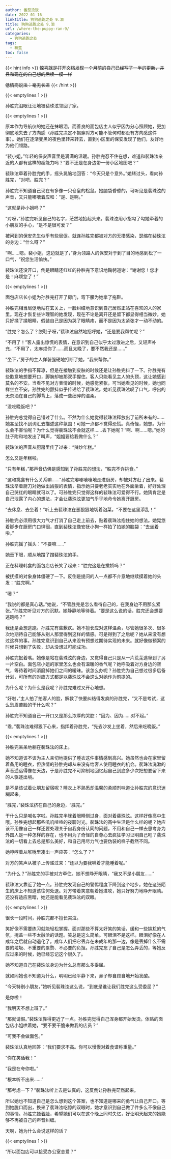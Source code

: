 ```yaml
---
author: 番茄烫饭
date: 2022-01-16
linktitle: 狗狗逃跑之处 9.泪
title: 狗狗逃跑之处 9.泪
url: /where-the-puppy-ran-9/
categories:
  - 狗狗逃跑之处
tags:
  - 粉蓝
toc: false
---
```


{{< hint info >}}
~~惊喜就是打开文档发现一个月前的自己已经写了一半的更新，并且和现在的自己想的后续一模一样~~

~~低情商说法：毫无长进~~
{{< /hint >}}

<!--more-->

{{< emptylines 1 >}}

孙胜完泪眼汪汪地被裴珠泫领回了家。

{{< emptylines 1 >}}

原本作为导航仪的她还在抹眼泪，而善良的面包店主人似乎因为分心照顾她，更加彻底地失去了方向感（孙胜完决定不揭穿对方可能不管何时都没有方向感这件事）。她们在逐渐变黑的夜色里转来转去，直到小区里的保安发现了他们，友好地为他们领路。

“裴小姐，”年轻的保安声音里是满满的温暖。孙胜完忍不住在想，难道和裴珠泫亲近的人都有这样的超能力吗？“要不还是在身边带一份小区地图吧？”

裴珠泫牵着孙胜完的手，摇头晃脑地回答：“今天只是个意外。”她转过头，看向孙胜完，“对吧，胜完？”

孙胜完不知道自己现在有多像一只仓皇的松鼠。她脑袋昏昏的，可听见是裴珠泫的声音，又只能嘟囔着应和：“是、是啊。”

“这就是孙小姐吗？”

“对呀，”孙胜完听见自己的名字，茫然地抬起头来。裴珠泫用小指勾了勾她牵着的小朋友的手心，“是不是很可爱？”

被问到的保安先生似乎有些局促。就连孙胜完都被对方的无措感染，瑟缩在裴珠泫的身边：“什么呀？”

“啊……嗯。裴小姐，这边就是了，”身为领路人的保安对于到了目的地感到松了一口气，“祝您生活愉快。”

裴珠泫还没开口，倒是眼睛还红红的孙胜完下意识地鞠躬道谢：“谢谢您！您才是！麻烦您了！”

{{< emptylines 1 >}}

面包店店长小姐为孙胜完打开了房门，弯下腰为她拿了拖鞋。

孙胜完相当局促地站在玄关上，一脸纠结地意识到自己居然正站在喜欢的人的家里。现在才恢复些许理智的她发现，现在不论是离开还是留下都显得相当微妙。她只好揉了揉眼睛，假装自己是因为哭了眼睛疼，而不是因为太紧张才一动不动的。

“胜完？怎么了？脱鞋子呀，”裴珠泫自然地招呼她，“还是要我帮忙呢？”

“不用了！”客人露出惊慌的表情，在意识到自己似乎太过激进之后，又轻声补充，“不用了，太麻烦你了……而且太晚了，要不然我还是……”

“坐下，”房子的主人佯装强硬地打断了她，“我来帮你。”

裴珠泫的手指不算凉，但是在接触到皮肤的时候还是让孙胜完抖了一下。孙胜完有些歉意地想要开口，脚腕却被那双手握住。客人只能看见主人的头顶，这让她感到莫名的不安。当看不见对方表情的时候，她感觉紧张，可当她看见的时候，她也同样坐立不安。孙胜完的颤抖似乎传递给了裴珠泫。她听见裴珠泫叹了口气，呼出的无奈洒在自己的脚背上，落成一些细碎的温柔。

“没吃晚饭吧？”

孙胜完总觉得自己错过了什么。不然为什么她觉得裴珠泫释放出了前所未有的……她甚至找不到词汇去描述这种氛围！可她一点都不觉得恐慌。真奇怪，她想。为什么会不害怕呢？为什么觉得裴珠泫不会就这样……丢下她呢？“啊、啊……嗯。”她的肚子附和地发出了叫声，“姐姐要给我做什么？”

裴珠泫的声音从厨房里传了过来：“辣炒年糕。”

怎么又是年糕啦。

“只有年糕，”那声音仿佛是感知到了孙胜完的想法，“胜完不许挑食。”

“这和挑食有什么关系嘛……”孙胜完嘟嘟囔囔地走进厨房，却被对方赶了出来。裴珠泫举着厨刀对她做出凶狠的表情，指示她只要老老实实地在外面坐着，好好处理自己哭红的眼睛就可以了。可孙胜完只觉得这样的裴珠泫可爱得不行。她猜肯定是自己泄露了内心的想法，才会让裴珠泫更加气乎乎地命令她离开厨房。

“去休息、去坐着！”听上去裴珠泫在恶狠狠地切着泡菜，“不要在这里添乱！”

孙胜完必须用很大力气才打消了自己走上前去，贴着裴珠泫抱住她的想法。她晃悠着脚步在厨房门口徘徊，直到裴珠泫像安抚小狗一样拍了拍她的脑袋：“去坐着啦。”

孙胜完摇了摇头：“不要嘛……”

她垂下眼，顺从地蹭了蹭裴珠泫的手。

正在料理韩食的面包店店长笑了起来：“胜完这是在撒娇吗？”

被抚摸的对象身体僵硬了一下。反倒是提问的人一点都不介意地继续摸着她的头发：“胜完啊。”

“嗯？”

“我说的都是真心话。”她说，“不管胜完是怎么看待自己的，在我身边不用那么紧张。”孙胜完听见对方的沉默。她静静地等待着。“要是这么说的话，胜完还会想要逃跑吗？”

我还是会想逃跑。孙胜完有些歉疚。她不擅长应对这样温柔，尽管她很多次、很多次地期待自己能够从别人那里得到这样的情感。可是得到了之后呢？她从来没有想过这样的事。孙胜完意识到自己从来没有预想过期待实现的未来。就好像做预案的时候只想到了失败，却从没想过可能成功。

孙胜完抿着嘴。她像是站在裴珠泫的身边，又觉得自己只是从一片荒芜逃窜到了另一片空白。面包店小姐的家里怎么也会有温暖的香气呢？她呼吸着对方身边的空气，等待着时间消磨掉她们之间的暧昧。该怎么办呢？孙胜完为自己想过很多后备计划，可所有的对应方式都是以裴珠泫不会这么对她作为前提的。

为什么呢？为什么是我呢？孙胜完难过又开心地想。

“好啦，”主人拍了拍客人的脸，解救了快要纠结得发疯的孙胜完，“又不是考试，这么愁眉苦脸的干什么呢？”

孙胜完不知道自己一开口又是那么浓厚的哭腔：“因为、因为……对不起。”

“乖，”裴珠泫难得狠下心来，指挥着孙胜完，“先去沙发上坐着，然后来吃晚饭。”

{{< emptylines 1 >}}

孙胜完呆呆地躺在裴珠泫的床上。

她不知道该不该为主人亲切地提供了睡衣这件事情感到高兴。她虽然也会在家里留着备用的睡衣，但热情的孙胜完却从来没有给客人使用睡衣的机会。裴珠泫洗漱的声音遥远得像在天边，于是孙胜完不可抑制地回忆起自己到底多少次把想要留下来的人驱逐出境。

是不是该试着让朋友留宿呢？睡衣上不熟悉却温馨的柔顺剂味道让孙胜完的意识迷糊起来。

“胜完，”裴珠泫挤在自己的身边，“胜完。”

干什么只是喊名字啦。孙胜完半眯着眼睛侧过身，面对着裴珠泫。这样好像高中生哦。孙胜完想起那些叽叽喳喳的夜聊时光。裴珠泫的高中生活是什么样的呢？她应该不用像自己一样还要处理关于自我身份认同的问题，不用和自己一样去思考身为外国人是一种怎样的存在，也不用为了奇怪的自尊心去疯狂学习证明自己吧？裴珠泫的一切看上去总是那么美好，和自己用尽力气也要伪装的样子截然不同。

她哼哼着从喉咙里凑出一声应答：“怎么了？”

对方的笑声从被子上传递过来：“还以为要我哄着才能睡着呢。”

“为什么？”孙胜完的手被对方牵住。她不想睁开眼睛，“我又不是小朋友……”

裴珠泫又靠近了她一点。孙胜完发现自己的警惕程度下降到这个地步。她在这张陌生的床上不知道该往何处退。对方带着笑意朝着她进攻，她只好努力地睁开眼睛。还没有适应黑暗，她还是能看见裴珠泫的双眼。

{{< emptylines 1 >}}

很长一段时间，孙胜完都不擅长哭泣。

笑好像不需要练习就能轻松掌握。面对那些不算太好笑的笑话，缓和一些尴尬的气氛，掩盖一些不太融洽的话题。笑总是这么简单。可眼泪不是这样。眼泪好像在人成年之后就自动退化了。成年人们把它丢弃在未成年的那一边，像是丢掉什么不需要的垃圾、不重要的累赘、不必要的负担。孙胜完忘了自己是怎么弄丢的，等她反应过来的时候，她已经忘记这个很久了。

她不知道自己在裴珠泫身边为什么总有那么多委屈。

就如同她也不知道为什么，明明已经平静下来，鼻子却自顾自地开始发酸。

“今天特别小朋友，”她听见裴珠泫这么说，“到底是谁让我们胜完这么受委屈？”

是你啦！

“我明天不想上班了。”

“那就请假。”裴珠泫靠得更近了一点。孙胜完觉得自己浑身都开始发烫。体贴的面包店小姐哄着她，“要不要干脆来做我的店员？”

“可我不会做面包。”

裴珠泫认真地回答：“我们要求不高。你可以慢慢对着食谱称重量。”

“你在笑话我！”

“我是在夸你啦。”

“根本听不出来……”

“那考虑一下？”裴珠泫听上去是认真的，这反倒让孙胜完茫然起来。

所以她也不知道自己是怎么想到这个答案，也不知道是哪来的勇气让自己开口。等到她脱口而出，换来了裴珠泫吃惊的双眼时，她才意识到自己做了件多么不像自己的事情。孙胜完捂着脸，希望她们可以在这个晚上同时失忆，好让明天起来的她能够不再被自己的声音纠缠。

天啊，她为什么会说这样的话？

{{< emptylines 1 >}}

“所以面包店可以接受办公室恋爱？”
